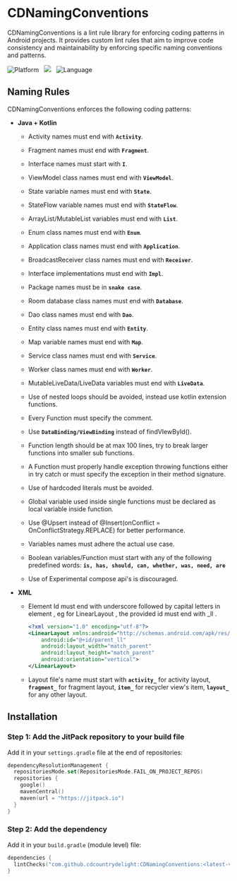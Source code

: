 # CDNamingConventions

CDNamingConventions is a lint rule library for enforcing coding patterns in Android projects. It
provides custom lint rules that aim to improve code consistency and maintainability by enforcing
specific naming conventions and patterns.

![Platform](https://img.shields.io/badge/Platform-Android-darkcyan) &nbsp;
[![](https://jitpack.io/v/cdcountrydelight/CDNamingConventions.svg)](https://jitpack.io/#cdcountrydelight/CDNamingConventions)
&nbsp;
![Language](https://img.shields.io/badge/Language-Kotlin-blue)

## Naming Rules

CDNamingConventions enforces the following coding patterns:

- **Java + Kotlin**

  - Activity names must end with **`Activity`**.

  - Fragment names must end with **`Fragment`**.

  - Interface names must start with **`I`**.

  - ViewModel class names must end with **`ViewModel`**.

  - State variable names must end with **`State`**.

  - StateFlow variable names must end with **`StateFlow`**.

  - ArrayList/MutableList variables must end with **`List`**.

  - Enum class names must end with **`Enum`**.

  - Application class names must end with **`Application`**.

  - BroadcastReceiver class names must end with **`Receiver`**.

  - Interface implementations must end with **`Impl`**.

  - Package names must be in **`snake case`**.

  - Room database class names must end with **`Database`**.

  - Dao class names must end with **`Dao`**.

  - Entity class names must end with **`Entity`**.

  - Map variable names must end with **`Map`**.

  - Service class names must end with **`Service`**.

  - Worker class names must end with **`Worker`**.

  - MutableLiveData/LiveData variables must end with **`LiveData`**.

  - Use of nested loops should be avoided, instead use kotlin extension functions.

  - Every Function must specify the comment.
  
  - Use **`DataBinding/ViewBinding`** instead of findVIewById().

  - Function length should be at max 100 lines, try to break larger functions into smaller sub functions.

  - A Function must properly handle exception throwing functions either in try catch or must specify the exception in their method signature.

  - Use of hardcoded literals must be avoided.

  - Global variable used inside single functions must be declared as local variable inside function.

  - Use @Upsert instead of @Insert(onConflict = OnConflictStrategy.REPLACE) for better performance.

  - Variables names must adhere the actual use case.

  - Boolean variables/Function must start with any of the following predefined words: **`is, has, should, can, whether, was, need, are`**

  - Use of Experimental compose api's is discouraged.

- **XML**

  - Element Id must end with underscore followed by capital letters in element , eg for
    LinearLayout , the provided id  must end with _ll .

    ```xml
    <?xml version="1.0" encoding="utf-8"?>
    <LinearLayout xmlns:android="http://schemas.android.com/apk/res/android"
        android:id="@+id/parent_ll"
        android:layout_width="match_parent"
        android:layout_height="match_parent"
        android:orientation="vertical">
    </LinearLayout>
    ``` 

  - Layout file's name must start with  **`activity_`** for activity layout, **`fragment_`** for fragment layout, **`item_`** for recycler view's item, **`layout_`**  for any other layout.

## Installation

### Step 1: Add the JitPack repository to your build file

Add it in your `settings.gradle` file at the end of repositories:

```kotlin
dependencyResolutionManagement {
  repositoriesMode.set(RepositoriesMode.FAIL_ON_PROJECT_REPOS)
  repositories {
    google()
    mavenCentral()
    maven(url = "https://jitpack.io")
  }
}
```

### Step 2: Add the dependency

Add it in your `build.gradle` (module level) file:

```kotlin
dependencies {
  lintChecks("com.github.cdcountrydelight:CDNamingConventions:<latest-version>")
}
```
